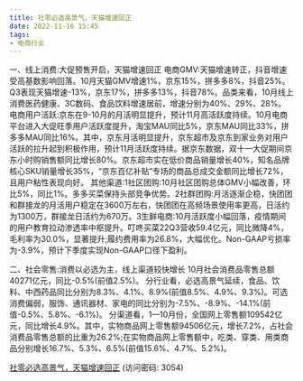 ```yaml
---
title: 社零必选高景气，天猫增速回正
date: 2022-11-16 15:45
tags:
- 电商行业 
---
```

一、线上消费:大促预售开启，天猫增速回正
电商GMV:天猫增速转正，抖音增速受高基数影响回落。10月天猫GMV增速1%，京东15%，拼多多8%，抖音25%。Q3表现天猫增速-13%，京东17%，拼多多13%，抖音78%。品类来看，10月线上消费医药健康、3C数码、食品饮料增速居前，增速分别为40%、29%、28%。
电商用户活跃:京东在9-10月的月活明显提升，预计11月高活跃度持续。10月电商平台进入大促旺季用户活跃度提升，淘宝MAU同比5%，京东MAU同比33%，拼多多MAU同比16%。其中，京东月活明显提升，京东超市及京东到家业务对用户活跃的拉升起到积极作用，预计11月活跃度持续。据京东数据，双十一大促期间京东小时购销售额同比增长80%。京东超市实在低价商品销量增长40%，知名品牌核心SKU销量增长35%，“京东百亿补贴”专场的商品总成交金额同比增长72%，且用户粘性表现向好。
其他渠道:1社区团购:10月社区团购总体GMV小幅改善，环比5%，同比1%。多多买菜保持头部竞争优势。2社群团购:月活逐渐企稳，快团团和群接龙的月活用户稳定在3600万左右，快团团在高频场景使用率更高，日活约为1300万，群接龙日活约为670万。3生鲜电商:10月活跃度小幅回落，疫情期间的用户教育拉动渗透率中枢提升。叮咚买菜22Q3营收59.4亿元，同比微降4%，毛利率为30.0%，显著提升;履约费用率为26.8%，大幅优化。Non-GAAP亏损率为-3.9%，预计下季度实现Non-GAAP口径下盈利。
<!-- more -->
二、社会零售:消费以必选为主，线上渠道较快增长
10月社会消费品零售总额40271亿元，同比-0.5%(前值2.5%)。
分行业看，必选高景气延续，食品、饮料、中西药品同比分别为8.3%、4.1%、8.9%(前值8.5%、4.9%、9.3%)。可选消费偏弱，服饰、通讯器材、家电的同比分别为-7.5%、-8.9%、-14.1%(前值-0.5%、5.8%、-6.1%)。
分渠道看，1—10月份，全国网上零售额109542亿元，同比增长4.9%。其中，实物商品网上零售额94506亿元，增长7.2%，占社会消费品零售总额的比重为26.2%;在实物商品网上零售额中，吃类、穿类、用类商品分别增长16.7%、5.3%、6.5%(前值15.6%、4.7%、5.2%)。

[社零必选高景气，天猫增速回正](https://url12.ctfile.com/f/3948612-724527332-56abd9?p=3054)
(访问密码: 3054)

